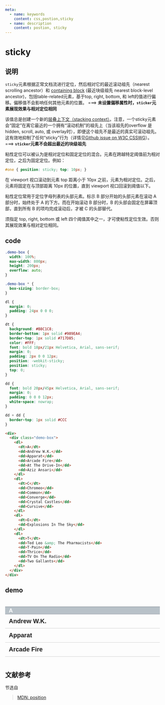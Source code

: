 ```yaml
---
meta:
  - name: keywords
    content: css,postion,sticky
  - name: description
    content: postion, sticky
---
```



# sticky

## 说明

`sticky`元素根据正常文档流进行定位，然后相对它的最近滚动祖先（nearest scrolling ancestor）和 [containing block](https://developer.mozilla.org/en-US/docs/Web/CSS/Containing_block) (最近块级祖先 nearest block-level ancestor)，包括table-related元素，基于top, right, bottom, 和 left的值进行偏移。偏移值不会影响任何其他元素的位置。 ===> **未设置偏移属性时，`sticker`元素展现效果与相对定位相同**

该值总是创建一个新的[层叠上下文（stacking context）](https://developer.mozilla.org/en-US/docs/Web/CSS/CSS_Positioning/Understanding_z_index/The_stacking_context)。注意，一个sticky元素会“固定”在离它最近的一个拥有“滚动机制”的祖先上（当该祖先的overflow 是 hidden, scroll, auto, 或 overlay时），即便这个祖先不是最近的真实可滚动祖先。这有效地抑制了任何“sticky”行为（详情见[Github issue on W3C CSSWG](https://github.com/w3c/csswg-drafts/issues/86)）。 ===> **`sticker`元素不会超出最近的块级祖先**

粘性定位可以被认为是相对定位和固定定位的混合。元素在跨越特定阈值前为相对定位，之后为固定定位。例如：

```css
#one { position: sticky; top: 10px; }
```

在 viewport 视口滚动到元素 top 距离小于 10px 之前，元素为相对定位。之后，元素将固定在与顶部距离 10px 的位置，直到 viewport 视口回滚到阈值以下。

粘性定位常用于定位字母列表的头部元素。标示 B 部分开始的头部元素在滚动 A 部分时，始终处于 A 的下方。而在开始滚动 B 部分时，B 的头部会固定在屏幕顶部，直到所有 B 的项均完成滚动后，才被 C 的头部替代。

须指定 top, right, bottom 或 left 四个阈值其中之一，才可使粘性定位生效。否则其展现效果与相对定位相同。

## code

```css
.demo-box {
  width: 100%;
  max-width: 800px;
  height: 200px;
  overflow: auto;
}

.demo-box * {
  box-sizing: border-box;
}

dl {
  margin: 0;
  padding: 24px 0 0 0;
}

dt {
  background: #B8C1C8;
  border-bottom: 1px solid #989EA4;
  border-top: 1px solid #717D85;
  color: #FFF;
  font: bold 18px/21px Helvetica, Arial, sans-serif;
  margin: 0;
  padding: 2px 0 0 12px;
  position: -webkit-sticky;
  position: sticky;
  top: 0;
}

dd {
  font: bold 20px/45px Helvetica, Arial, sans-serif;
  margin: 0;
  padding: 0 0 0 12px;
  white-space: nowrap;
}

dd + dd {
  border-top: 1px solid #CCC
}
```

```html
<div>
  <div class="demo-box">
    <dl>
      <dt>A</dt>
      <dd>Andrew W.K.</dd>
      <dd>Apparat</dd>
      <dd>Arcade Fire</dd>
      <dd>At The Drive-In</dd>
      <dd>Aziz Ansari</dd>
    </dl>
    <dl>
      <dt>C</dt>
      <dd>Chromeo</dd>
      <dd>Common</dd>
      <dd>Converge</dd>
      <dd>Crystal Castles</dd>
      <dd>Cursive</dd>
    </dl>
    <dl>
      <dt>E</dt>
      <dd>Explosions In The Sky</dd>
    </dl>
    <dl>
      <dt>T</dt>
      <dd>Ted Leo &amp; The Pharmacists</dd>
      <dd>T-Pain</dd>
      <dd>Thrice</dd>
      <dd>TV On The Radio</dd>
      <dd>Two Gallants</dd>
    </dl>
  </div>
</div>
```

## demo

<style>
.demo-box {
  width: 100%;
  max-width: 800px;
  height: 200px;
  overflow: auto;
}

.demo-box * {
  box-sizing: border-box;
}

dl {
  margin: 0;
  padding: 24px 0 0 0;
}

dt {
  background: #B8C1C8;
  border-bottom: 1px solid #989EA4;
  border-top: 1px solid #717D85;
  color: #FFF;
  font: bold 18px/21px Helvetica, Arial, sans-serif;
  margin: 0;
  padding: 2px 0 0 12px;
  position: -webkit-sticky;
  position: sticky;
  top: 0;
}

dd {
  font: bold 20px/45px Helvetica, Arial, sans-serif;
  margin: 0;
  padding: 0 0 0 12px;
  white-space: nowrap;
}

dd + dd {
  border-top: 1px solid #CCC
}
</style>

<div>
  <div class="demo-box">
    <dl>
      <dt>A</dt>
      <dd>Andrew W.K.</dd>
      <dd>Apparat</dd>
      <dd>Arcade Fire</dd>
      <dd>At The Drive-In</dd>
      <dd>Aziz Ansari</dd>
    </dl>
    <dl>
      <dt>C</dt>
      <dd>Chromeo</dd>
      <dd>Common</dd>
      <dd>Converge</dd>
      <dd>Crystal Castles</dd>
      <dd>Cursive</dd>
    </dl>
    <dl>
      <dt>E</dt>
      <dd>Explosions In The Sky</dd>
    </dl>
    <dl>
      <dt>T</dt>
      <dd>Ted Leo &amp; The Pharmacists</dd>
      <dd>T-Pain</dd>
      <dd>Thrice</dd>
      <dd>TV On The Radio</dd>
      <dd>Two Gallants</dd>
    </dl>
  </div>
</div>

## 文献参考

节选自
> [MDN: position](https://developer.mozilla.org/en-US/docs/Web/CSS/position)
